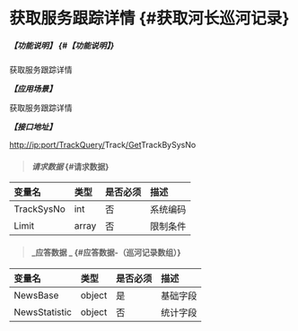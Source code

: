 # 获取服务跟踪详情 {#获取河长巡河记录}

##### _【功能说明】_ {#【功能说明】}

获取服务跟踪详情

_**【应用场景】**_

获取服务跟踪详情

_**【接口地址】**_

[http://ip:port/TrackQuery/](http://ip:port/HMQuery/PatrolRiver/GetPatrolRivers)Track[/Get](http://ip:port/HMQuery/PatrolRiver/GetPatrolRivers)TrackBySysNo

> #### _请求数据_ {#请求数据}

| 变量名 | 类型 | 是否必须 | 描述 |
| :--- | :--- | :--- | :--- |
| TrackSysNo | int | 否 | 系统编码 |
| Limit | array | 否 | 限制条件 |

> #### _应答数据 _ {#应答数据-（巡河记录数组）}

| 变量名 | 类型 | 是否必须 | 描述 |
| :--- | :--- | :--- | :--- |
| NewsBase | object | 是 | 基础字段 |
| NewsStatistic | object | 否 | 统计字段 |



